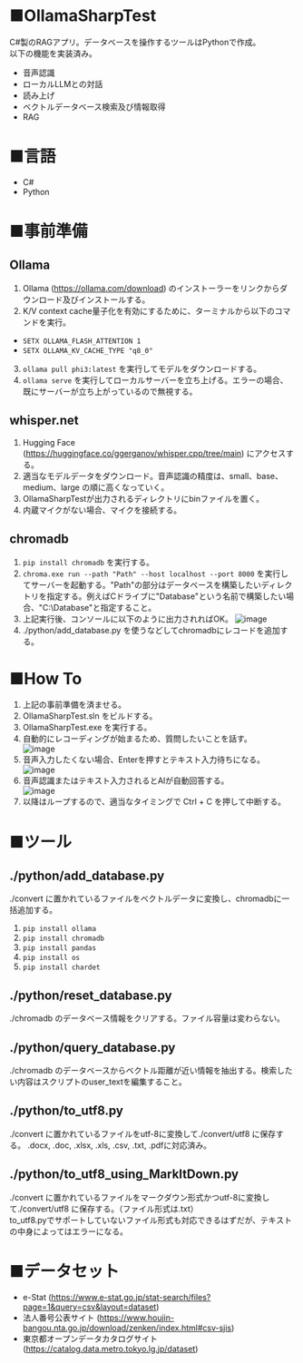 # ■OllamaSharpTest
C#製のRAGアプリ。データベースを操作するツールはPythonで作成。<br>以下の機能を実装済み。
- 音声認識
- ローカルLLMとの対話
- 読み上げ
- ベクトルデータベース検索及び情報取得
- RAG
  
# ■言語
- C#
- Python

# ■事前準備
## Ollama
1. Ollama (https://ollama.com/download) のインストーラーをリンクからダウンロード及びインストールする。
2. K/V context cache量子化を有効にするために、ターミナルから以下のコマンドを実行。
- `SETX OLLAMA_FLASH_ATTENTION 1`
- `SETX OLLAMA_KV_CACHE_TYPE "q8_0"`
3. `ollama pull phi3:latest` を実行してモデルをダウンロードする。
4. `ollama serve` を実行してローカルサーバーを立ち上げる。エラーの場合、既にサーバーが立ち上がっているので無視する。
  
## whisper.net
1. Hugging Face (https://huggingface.co/ggerganov/whisper.cpp/tree/main) にアクセスする。
2. 適当なモデルデータをダウンロード。音声認識の精度は、small、base、medium、large の順に高くなっていく。
3. OllamaSharpTestが出力されるディレクトリにbinファイルを置く。
4. 内蔵マイクがない場合、マイクを接続する。

## chromadb
1. `pip install chromadb` を実行する。
2. `chroma.exe run --path "Path" --host localhost --port 8000` を実行してサーバーを起動する。"Path"の部分はデータベースを構築したいディレクトリを指定する。例えばCドライブに"Database"という名前で構築したい場合、"C:\Database"と指定すること。
3. 上記実行後、コンソールに以下のように出力されればOK。
   ![image](https://github.com/user-attachments/assets/dfe868ba-0b94-4601-9c8e-d3ad04b26220)
4. ./python/add_database.py を使うなどしてchromadbにレコードを追加する。

# ■How To
1. 上記の事前準備を済ませる。
2. OllamaSharpTest.sln をビルドする。
3. OllamaSharpTest.exe を実行する。
4. 自動的にレコーディングが始まるため、質問したいことを話す。<br>
   ![image](https://github.com/user-attachments/assets/192d6112-a578-4b96-a672-644103c6f903)
5. 音声入力したくない場合、Enterを押すとテキスト入力待ちになる。<br>
   ![image](https://github.com/user-attachments/assets/1d1ff1e3-2a1e-4438-b90e-73e95ae12b11)
6. 音声認識またはテキスト入力されるとAIが自動回答する。<br>
   ![image](https://github.com/user-attachments/assets/36fe0b9b-9541-4b6e-8138-12bbe0f4f9b3)
7. 以降はループするので、適当なタイミングで Ctrl + C を押して中断する。
   
# ■ツール
## ./python/add_database.py 
./convert に置かれているファイルをベクトルデータに変換し、chromadbに一括追加する。
1. `pip install ollama`
2. `pip install chromadb`
3. `pip install pandas`
4. `pip install os`
5. `pip install chardet`
   
## ./python/reset_database.py 
./chromadb のデータベース情報をクリアする。ファイル容量は変わらない。

## ./python/query_database.py 
./chromadb のデータベースからベクトル距離が近い情報を抽出する。検索したい内容はスクリプトのuser_textを編集すること。

## ./python/to_utf8.py
./convert に置かれているファイルをutf-8に変換して./convert/utf8 に保存する。
.docx, .doc, .xlsx, .xls, .csv, .txt, .pdfに対応済み。

## ./python/to_utf8_using_MarkItDown.py
./convert に置かれているファイルをマークダウン形式かつutf-8に変換して./convert/utf8 に保存する。（ファイル形式は.txt）<br>to_utf8.pyでサポートしていないファイル形式も対応できるはずだが、テキストの中身によってはエラーになる。

# ■データセット
- e-Stat (https://www.e-stat.go.jp/stat-search/files?page=1&query=csv&layout=dataset)
- 法人番号公表サイト (https://www.houjin-bangou.nta.go.jp/download/zenken/index.html#csv-sjis)
- 東京都オープンデータカタログサイト (https://catalog.data.metro.tokyo.lg.jp/dataset)
